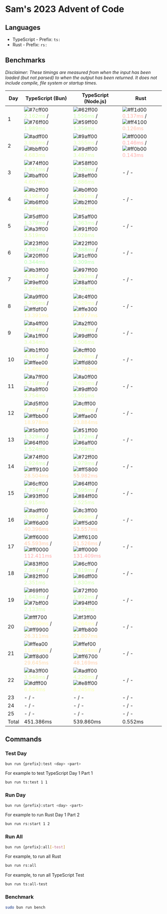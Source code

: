 # Sam's 2023 Advent of Code

## Languages

- TypeScript - Prefix: `ts:`
- Rust - Prefix: `rs:`

## Benchmarks

<!--BENCHMARKSTART-->
*Disclaimer: These timings are measured from when the input has been loaded (but not parsed) to when the output has been returned. It does not include compile, file system or startup times.*

|Day|TypeScript (Bun)|TypeScript (Node.js)|Rust|
|-|-|-|-|
|1|![#7cff00](https://placehold.co/10x10/7cff00/7cff00.png) <span style="color: #d3ffaa">2.162ms</span> / ![#76ff00](https://placehold.co/10x10/76ff00/76ff00.png) <span style="color: #d1ffaa">1.989ms</span>|![#62ff00](https://placehold.co/10x10/62ff00/62ff00.png) <span style="color: #cbffaa">1.556ms</span> / ![#59ff00](https://placehold.co/10x10/59ff00/59ff00.png) <span style="color: #c8ffaa">1.356ms</span>|![#ff1d00](https://placehold.co/10x10/ff1d00/ff1d00.png) <span style="color: #ffb4aa">0.137ms</span> / ![#ff4100](https://placehold.co/10x10/ff4100/ff4100.png) <span style="color: #ffc0aa">0.126ms</span>|
|2|![#adff00](https://placehold.co/10x10/adff00/adff00.png) <span style="color: #e4ffaa">3.989ms</span> / ![#bbff00](https://placehold.co/10x10/bbff00/bbff00.png) <span style="color: #e8ffaa">4.683ms</span>|![#9aff00](https://placehold.co/10x10/9aff00/9aff00.png) <span style="color: #ddffaa">3.355ms</span> / ![#9dff00](https://placehold.co/10x10/9dff00/9dff00.png) <span style="color: #deffaa">3.487ms</span>|![#ff0000](https://placehold.co/10x10/ff0000/ff0000.png) <span style="color: #ffaaaa">0.146ms</span> / ![#ff0b00](https://placehold.co/10x10/ff0b00/ff0b00.png) <span style="color: #ffaeaa">0.143ms</span>|
|3|![#74ff00](https://placehold.co/10x10/74ff00/74ff00.png) <span style="color: #d1ffaa">1.931ms</span> / ![#baff00](https://placehold.co/10x10/baff00/baff00.png) <span style="color: #e8ffaa">4.607ms</span>|![#58ff00](https://placehold.co/10x10/58ff00/58ff00.png) <span style="color: #c7ffaa">1.320ms</span> / ![#8eff00](https://placehold.co/10x10/8eff00/8eff00.png) <span style="color: #d9ffaa">2.886ms</span>|- / -|
|4|![#b2ff00](https://placehold.co/10x10/b2ff00/b2ff00.png) <span style="color: #e5ffaa">4.196ms</span> / ![#b6ff00](https://placehold.co/10x10/b6ff00/b6ff00.png) <span style="color: #e7ffaa">4.389ms</span>|![#b0ff00](https://placehold.co/10x10/b0ff00/b0ff00.png) <span style="color: #e5ffaa">4.391ms</span> / ![#b2ff00](https://placehold.co/10x10/b2ff00/b2ff00.png) <span style="color: #e5ffaa">4.501ms</span>|- / -|
|5|![#5dff00](https://placehold.co/10x10/5dff00/5dff00.png) <span style="color: #c9ffaa">1.379ms</span> / ![#a3ff00](https://placehold.co/10x10/a3ff00/a3ff00.png) <span style="color: #e0ffaa">3.519ms</span>|![#5aff00](https://placehold.co/10x10/5aff00/5aff00.png) <span style="color: #c8ffaa">1.363ms</span> / ![#91ff00](https://placehold.co/10x10/91ff00/91ff00.png) <span style="color: #daffaa">3.028ms</span>|- / -|
|6|![#23ff00](https://placehold.co/10x10/23ff00/23ff00.png) <span style="color: #b6ffaa">0.380ms</span> / ![#20ff00](https://placehold.co/10x10/20ff00/20ff00.png) <span style="color: #b5ffaa">0.344ms</span>|![#22ff00](https://placehold.co/10x10/22ff00/22ff00.png) <span style="color: #b5ffaa">0.388ms</span> / ![#1cff00](https://placehold.co/10x10/1cff00/1cff00.png) <span style="color: #b3ffaa">0.309ms</span>|- / -|
|7|![#b3ff00](https://placehold.co/10x10/b3ff00/b3ff00.png) <span style="color: #e6ffaa">4.282ms</span> / ![#9eff00](https://placehold.co/10x10/9eff00/9eff00.png) <span style="color: #dfffaa">3.348ms</span>|![#97ff00](https://placehold.co/10x10/97ff00/97ff00.png) <span style="color: #dcffaa">3.263ms</span> / ![#8aff00](https://placehold.co/10x10/8aff00/8aff00.png) <span style="color: #d8ffaa">2.765ms</span>|- / -|
|8|![#a9ff00](https://placehold.co/10x10/a9ff00/a9ff00.png) <span style="color: #e2ffaa">3.796ms</span> / ![#ffdf00](https://placehold.co/10x10/ffdf00/ffdf00.png) <span style="color: #fff4aa">13.391ms</span>|![#c4ff00](https://placehold.co/10x10/c4ff00/c4ff00.png) <span style="color: #ebffaa">5.529ms</span> / ![#ffe300](https://placehold.co/10x10/ffe300/ffe300.png) <span style="color: #fff6aa">13.977ms</span>|- / -|
|9|![#a4ff00](https://placehold.co/10x10/a4ff00/a4ff00.png) <span style="color: #e1ffaa">3.594ms</span> / ![#a1ff00](https://placehold.co/10x10/a1ff00/a1ff00.png) <span style="color: #e0ffaa">3.434ms</span>|![#a2ff00](https://placehold.co/10x10/a2ff00/a2ff00.png) <span style="color: #e0ffaa">3.709ms</span> / ![#9dff00](https://placehold.co/10x10/9dff00/9dff00.png) <span style="color: #deffaa">3.506ms</span>|- / -|
|10|![#b1ff00](https://placehold.co/10x10/b1ff00/b1ff00.png) <span style="color: #e5ffaa">4.165ms</span> / ![#ffee00](https://placehold.co/10x10/ffee00/ffee00.png) <span style="color: #fff9aa">11.460ms</span>|![#cfff00](https://placehold.co/10x10/cfff00/cfff00.png) <span style="color: #efffaa">6.276ms</span> / ![#ffd800](https://placehold.co/10x10/ffd800/ffd800.png) <span style="color: #fff2aa">15.782ms</span>|- / -|
|11|![#a7ff00](https://placehold.co/10x10/a7ff00/a7ff00.png) <span style="color: #e2ffaa">3.719ms</span> / ![#a8ff00](https://placehold.co/10x10/a8ff00/a8ff00.png) <span style="color: #e2ffaa">3.754ms</span>|![#a0ff00](https://placehold.co/10x10/a0ff00/a0ff00.png) <span style="color: #dfffaa">3.630ms</span> / ![#9dff00](https://placehold.co/10x10/9dff00/9dff00.png) <span style="color: #deffaa">3.501ms</span>|- / -|
|12|![#d5ff00](https://placehold.co/10x10/d5ff00/d5ff00.png) <span style="color: #f1ffaa">6.206ms</span> / ![#ffbb00](https://placehold.co/10x10/ffbb00/ffbb00.png) <span style="color: #ffe8aa">18.978ms</span>|![#cfff00](https://placehold.co/10x10/cfff00/cfff00.png) <span style="color: #efffaa">6.288ms</span> / ![#ffae00](https://placehold.co/10x10/ffae00/ffae00.png) <span style="color: #ffe4aa">23.884ms</span>|- / -|
|13|![#5bff00](https://placehold.co/10x10/5bff00/5bff00.png) <span style="color: #c8ffaa">1.329ms</span> / ![#64ff00](https://placehold.co/10x10/64ff00/64ff00.png) <span style="color: #cbffaa">1.524ms</span>|![#51ff00](https://placehold.co/10x10/51ff00/51ff00.png) <span style="color: #c5ffaa">1.172ms</span> / ![#6aff00](https://placehold.co/10x10/6aff00/6aff00.png) <span style="color: #cdffaa">1.769ms</span>|- / -|
|14|![#74ff00](https://placehold.co/10x10/74ff00/74ff00.png) <span style="color: #d1ffaa">1.924ms</span> / ![#ff9100](https://placehold.co/10x10/ff9100/ff9100.png) <span style="color: #ffdaaa">28.504ms</span>|![#72ff00](https://placehold.co/10x10/72ff00/72ff00.png) <span style="color: #d0ffaa">1.979ms</span> / ![#ff5800](https://placehold.co/10x10/ff5800/ff5800.png) <span style="color: #ffc7aa">55.982ms</span>|- / -|
|15|![#6cff00](https://placehold.co/10x10/6cff00/6cff00.png) <span style="color: #ceffaa">1.734ms</span> / ![#93ff00](https://placehold.co/10x10/93ff00/93ff00.png) <span style="color: #dbffaa">2.915ms</span>|![#64ff00](https://placehold.co/10x10/64ff00/64ff00.png) <span style="color: #cbffaa">1.595ms</span> / ![#84ff00](https://placehold.co/10x10/84ff00/84ff00.png) <span style="color: #d6ffaa">2.525ms</span>|- / -|
|16|![#adff00](https://placehold.co/10x10/adff00/adff00.png) <span style="color: #e4ffaa">3.993ms</span> / ![#ff6d00](https://placehold.co/10x10/ff6d00/ff6d00.png) <span style="color: #ffceaa">40.396ms</span>|![#c3ff00](https://placehold.co/10x10/c3ff00/c3ff00.png) <span style="color: #ebffaa">5.466ms</span> / ![#ff5d00](https://placehold.co/10x10/ff5d00/ff5d00.png) <span style="color: #ffc9aa">53.557ms</span>|- / -|
|17|![#ff6000](https://placehold.co/10x10/ff6000/ff6000.png) <span style="color: #ffcaaa">45.593ms</span> / ![#ff0000](https://placehold.co/10x10/ff0000/ff0000.png) <span style="color: #ffaaaa">112.411ms</span>|![#ff6100](https://placehold.co/10x10/ff6100/ff6100.png) <span style="color: #ffcaaa">51.526ms</span> / ![#ff0000](https://placehold.co/10x10/ff0000/ff0000.png) <span style="color: #ffaaaa">131.409ms</span>|- / -|
|18|![#83ff00](https://placehold.co/10x10/83ff00/83ff00.png) <span style="color: #d6ffaa">2.364ms</span> / ![#82ff00](https://placehold.co/10x10/82ff00/82ff00.png) <span style="color: #d5ffaa">2.351ms</span>|![#6cff00](https://placehold.co/10x10/6cff00/6cff00.png) <span style="color: #ceffaa">1.819ms</span> / ![#6dff00](https://placehold.co/10x10/6dff00/6dff00.png) <span style="color: #ceffaa">1.830ms</span>|- / -|
|19|![#69ff00](https://placehold.co/10x10/69ff00/69ff00.png) <span style="color: #cdffaa">1.643ms</span> / ![#7bff00](https://placehold.co/10x10/7bff00/7bff00.png) <span style="color: #d3ffaa">2.133ms</span>|![#72ff00](https://placehold.co/10x10/72ff00/72ff00.png) <span style="color: #d0ffaa">1.992ms</span> / ![#94ff00](https://placehold.co/10x10/94ff00/94ff00.png) <span style="color: #dbffaa">3.122ms</span>|- / -|
|20|![#fff700](https://placehold.co/10x10/fff700/fff700.png) <span style="color: #fffcaa">10.500ms</span> / ![#ff9900](https://placehold.co/10x10/ff9900/ff9900.png) <span style="color: #ffddaa">26.311ms</span>|![#f3ff00](https://placehold.co/10x10/f3ff00/f3ff00.png) <span style="color: #fbffaa">9.264ms</span> / ![#ffb800](https://placehold.co/10x10/ffb800/ffb800.png) <span style="color: #ffe7aa">21.807ms</span>|- / -|
|21|![#ffea00](https://placehold.co/10x10/ffea00/ffea00.png) <span style="color: #fff8aa">11.988ms</span> / ![#ff8d00](https://placehold.co/10x10/ff8d00/ff8d00.png) <span style="color: #ffd9aa">29.645ms</span>|![#ffef00](https://placehold.co/10x10/ffef00/ffef00.png) <span style="color: #fffaaa">12.354ms</span> / ![#ff6700](https://placehold.co/10x10/ff6700/ff6700.png) <span style="color: #ffccaa">48.169ms</span>|- / -|
|22|![#a3ff00](https://placehold.co/10x10/a3ff00/a3ff00.png) <span style="color: #e0ffaa">3.548ms</span> / ![#dfff00](https://placehold.co/10x10/dfff00/dfff00.png) <span style="color: #f4ffaa">6.884ms</span>|![#adff00](https://placehold.co/10x10/adff00/adff00.png) <span style="color: #e4ffaa">4.226ms</span> / ![#e8ff00](https://placehold.co/10x10/e8ff00/e8ff00.png) <span style="color: #f7ffaa">8.245ms</span>|- / -|
|23|- / -|- / -|- / -|
|24|- / -|- / -|- / -|
|25|- / -|- / -|- / -|
|Total|451.386ms|539.860ms|0.552ms|
<!--BENCHMARKEND-->

## Commands

### Test Day

```bash
bun run {prefix}:test <day> <part>
```

For example to test TypeScript Day 1 Part 1
```bash
bun run ts:test 1 1
```

### Run Day

```bash
bun run {prefix}:start <day> <part>
```

For example to run Rust Day 1 Part 2
```bash
bun run rs:start 1 2
```

### Run All

```bash
bun run {prefix}:all[-test]
```

For example, to run all Rust

```bash
bun run rs:all
```

For example, to run all TypeScript Test

```bash
bun run ts:all-test
```

### Benchmark

```bash
sudo bun run bench
```
